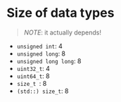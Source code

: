 # Size of data types

>
> *NOTE*: it actually depends!
>

- `unsigned int`: 4
- `unsigned long`: 8
- `unsigned long long`: 8
- `uint32_t`: 4
- `uint64_t`: 8
- `size_t `: 8
- `(std::) size_t`: 8

